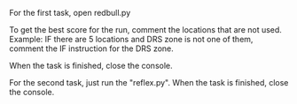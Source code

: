 For the first task, open redbull.py

To get the best score for the run, comment the locations that are not used.
Example: 
 IF there are 5 locations and DRS zone is not one of them, comment the IF instruction for the DRS zone.

When the task is finished, close the console.

For the second task, just run the "reflex.py".
When the task is finished, close the console.


